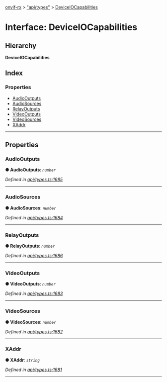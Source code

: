 [onvif-rx](../README.md) > ["api/types"](../modules/_api_types_.md) > [DeviceIOCapabilities](../interfaces/_api_types_.deviceiocapabilities.md)

# Interface: DeviceIOCapabilities

## Hierarchy

**DeviceIOCapabilities**

## Index

### Properties

* [AudioOutputs](_api_types_.deviceiocapabilities.md#audiooutputs)
* [AudioSources](_api_types_.deviceiocapabilities.md#audiosources)
* [RelayOutputs](_api_types_.deviceiocapabilities.md#relayoutputs)
* [VideoOutputs](_api_types_.deviceiocapabilities.md#videooutputs)
* [VideoSources](_api_types_.deviceiocapabilities.md#videosources)
* [XAddr](_api_types_.deviceiocapabilities.md#xaddr)

---

## Properties

<a id="audiooutputs"></a>

###  AudioOutputs

**● AudioOutputs**: *`number`*

*Defined in [api/types.ts:1685](https://github.com/patrickmichalina/onvif-rx/blob/034e4d6/src/api/types.ts#L1685)*

___
<a id="audiosources"></a>

###  AudioSources

**● AudioSources**: *`number`*

*Defined in [api/types.ts:1684](https://github.com/patrickmichalina/onvif-rx/blob/034e4d6/src/api/types.ts#L1684)*

___
<a id="relayoutputs"></a>

###  RelayOutputs

**● RelayOutputs**: *`number`*

*Defined in [api/types.ts:1686](https://github.com/patrickmichalina/onvif-rx/blob/034e4d6/src/api/types.ts#L1686)*

___
<a id="videooutputs"></a>

###  VideoOutputs

**● VideoOutputs**: *`number`*

*Defined in [api/types.ts:1683](https://github.com/patrickmichalina/onvif-rx/blob/034e4d6/src/api/types.ts#L1683)*

___
<a id="videosources"></a>

###  VideoSources

**● VideoSources**: *`number`*

*Defined in [api/types.ts:1682](https://github.com/patrickmichalina/onvif-rx/blob/034e4d6/src/api/types.ts#L1682)*

___
<a id="xaddr"></a>

###  XAddr

**● XAddr**: *`string`*

*Defined in [api/types.ts:1681](https://github.com/patrickmichalina/onvif-rx/blob/034e4d6/src/api/types.ts#L1681)*

___

